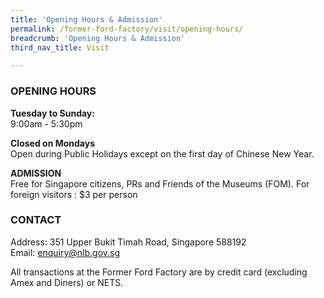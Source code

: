 ```yaml
---
title: 'Opening Hours & Admission'
permalink: /former-ford-factory/visit/opening-hours/
breadcrumb: 'Opening Hours & Admission'
third_nav_title: Visit

---
```


### OPENING HOURS

**Tuesday to Sunday:**<br>
9:00am - 5:30pm

**Closed on Mondays**<br>
Open during Public Holidays except on the first day of Chinese New Year.

**ADMISSION**<br>
Free for Singapore citizens, PRs and Friends of the Museums (FOM).
For foreign visitors : $3 per person

### CONTACT

Address: 351 Upper Bukit Timah Road, Singapore 588192<br>
Email: [enquiry@nlb.gov.sg](mailto:enquiry@nlb.gov.sg)

All transactions at the Former Ford Factory are by credit card (excluding Amex and Diners) or NETS. 
